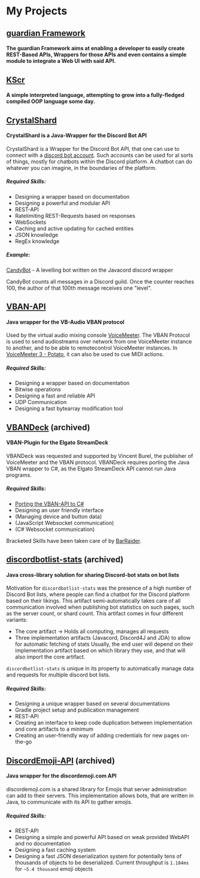 # My Projects

## [guardian Framework](https://github.com/comroid-git/guardian-framework)
#### The guardian Framework aims at enabling a developer to easily create REST-Based APIs, Wrappers for those APIs and even contains a simple module to integrate a Web UI with said API.

## [KScr](https://github.com/comroid-git/KScr)
#### A simple interpreted language, attempting to grow into a fully-fledged compiled OOP language some day.

## [CrystalShard](https://github.com/comroid-git/CrystalShard)
#### CrystalShard is a Java-Wrapper for the Discord Bot API

CrystalShard is a Wrapper for the Discord Bot API, that one can use to connect with a [discord bot account](https://discordapp.com/developers/applications/).
Such accounts can be used for al sorts of things, mostly for chatbots within the Discord platform.
A chatbot can do whatever you can imagine, in the boundaries of the platform.

##### Required Skills:
- Designing a wrapper based on documentation
- Designing a powerful and modular API
- REST-API
- Ratelimiting REST-Requests based on responses
- WebSockets
- Caching and active updating for cached entities
- JSON knowledge
- RegEx knowledge

##### Example:
[CandyBot](https://github.com/comroid-git/CandyBot) - A levelling bot written on the Javacord discord wrapper

CandyBot counts all messages in a Discord guild. Once the counter reaches 100, the author of that 100th message receives one "level".


## [VBAN-API](https://github.com/comroid-git/VBAN-API)
#### Java wrapper for the VB-Audio VBAN protocol

Used by the virtual audio mixing console [VoiceMeeter](https://www.vb-audio.com/Voicemeeter/banana.htm).
The VBAN Protocol is used to send audiostreams over network from one VoiceMeeter instance to another, and to be able to remotecontrol VoiceMeeter instances.
In [VoiceMeeter 3 - Potato](https://www.vb-audio.com/Voicemeeter/potato.htm), it can also be used to cue MIDI actions.

##### Required Skills:
- Designing a wrapper based on documentation
- Bitwise operations
- Designing a fast and reliable API
- UDP Communication
- Designing a fast bytearray modification tool


## [VBANDeck](https://github.com/burdoto/VBANDeck) (archived)
#### VBAN-Plugin for the Elgato StreamDeck

VBANDeck was requested and supported by Vincent Burel, the publisher of VoiceMeeter and the VBAN protocol.
VBANDeck requires porting the Java VBAN wrapper to C#, as the Elgato StreamDeck API cannot run Java programs.

##### Required Skills:
- [Porting the VBAN-API to C#](https://github.com/burdoto/VBAN-API-CS)
- Designing an user friendly interface
- (Managing device and button data)
- (JavaScript Websocket communication)
- (C# Websocket communication)

Bracketed Skills have been taken care of by [BarRaider](https://github.com/BarRaider/streamdeck-tools).


## [discordbotlist-stats](https://github.com/burdoto/discordbotlist-stats) (archived)
#### Java cross-library solution for sharing Discord-bot stats on bot lists

Motivation for `discordbotlist-stats` was the presence of a high number of Discord Bot lists, where people can find a chatbot for the Discord platform based on their likings.
This artifact semi-automatically takes care of all communication involved when publishing bot statistics on such pages, such as the server count, or shard count.
This artifact comes in four different variants:
- The core artifact -> Holds all computing, manages all requests
- Three implementation artifacts (Javacord, Discord4J and JDA) to allow for automatic fetching of stats
Usually, the end user will depend on their implementation artifact based on which library they use, and that will also import the core artifact.

`discordbotlist-stats` is unique in its property to automatically manage data and requests for multiple discord bot lists.

##### Required Skills:
- Designing a unique wrapper based on several documentations
- Gradle project setup and publication management
- REST-API
- Creating an interface to keep code duplication between implementation and core artifacts to a minimum
- Creating an user-friendly way of adding credentials for new pages on-the-go


## [DiscordEmoji-API](https://github.com/burdoto/DiscordEmoji-API) (archived)
#### Java wrapper for the discordemoji.com API

discordemoji.com is a shared library for Emojis that server administration can add to their servers.
This implementation allows bots, that are written in Java, to communicate with its API to gather emojis.

##### Required Skills:
- REST-API
- Designing a simple and powerful API based on weak provided WebAPI and no documentation
- Designing a fast caching system
- Designing a fast JSON deserialization system for potentially tens of thousands of objects to be deserialized. Current throughput is `1.184ms` for `~5.4 thousand` emoji objects
